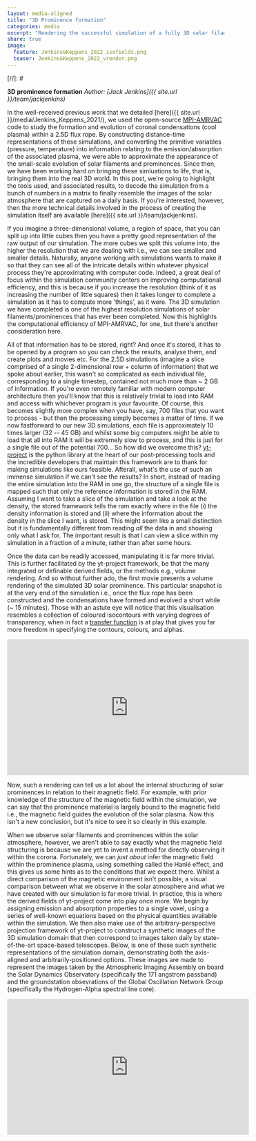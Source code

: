 ```yaml
---
layout: media-aligned
title: "3D Prominence formation"
categories: media
excerpt: "Rendering the successful simulation of a fully 3D solar filament/prominence, down to scales of ~20 km, using MPI-AMRVAC."
share: true
image:
  feature: Jenkins&Keppens_2022_isofields.png
  teaser: Jenkins&Keppens_2022_vrender.png
---
```



[//]: # <!-- <h3 style="display: inline-block;"></h3> -->

**3D prominence formation**
*Author: [Jack Jenkins]({{ site.url }}/team/jackjenkins)*

In the well-received previous work that we detailed [here]({{ site.url }}/media/Jenkins_Keppens_2021/), we used the open-source [MPI-AMRVAC](https://www.amrvac.org) code to study the formation and evolution of coronal condensations (cool plasma) within a 2.5D flux rope. By constructing distance-time representations of these simulations, and converting the primitive variables (pressure, temperature) into information relating to the emission/absorption of the associated plasma, we were able to approximate the appearance of the small-scale evolution of solar filaments and prominences. Since then, we have been working hard on bringing these simluations to life, that is, bringing them into the real 3D world. In this post, we're going to highlight the tools used, and associated results, to decode the simulation from a bunch of numbers in a matrix to finally resemble the images of the solar atmosphere that are captured on a daily basis. If you're interested, however, then the more technical details involved in the process of creating the simulation itself are available [here]({{ site.url }}/team/jackjenkins).

If you imagine a three-dimensional volume, a region of space, that you can split up into little cubes then you have a pretty good representation of the raw output of our simulation. The more cubes we split this volume into, the higher the resolution that we are dealing with i.e., we can see smaller and smaller details. Naturally, anyone working with simulations wants to make it so that they can see all of the intricate details within whatever physical process they're approximating with computer code. Indeed, a great deal of focus within the simulation community centers on improving computational efficiency, and this is because if you increase the resolution (think of it as increasing the number of little squares) then it takes longer to complete a simulation as it has to compute more 'things', as it were. The 3D simulation we have completed is one of the highest resolution simulations of solar filaments/prominences that has ever been completed. Now this highlights the computational efficiency of MPI-AMRVAC, for one, but there's another consideration here. 

All of that information has to be stored, right? And once it's stored, it has to be opened by a program so you can check the results, analyse them, and create plots and movies etc. For the 2.5D simulations (imagine a slice comprised of a single 2-dimensional row + column of information) that we spoke about earlier, this wasn't so complicated as each individual file, corresponding to a single timestep, contained not much more than ~ 2 GB of information. If you're even remotely familiar with modern computer architecture then you'll know that this is relatively trivial to load into RAM and access with whichever program is your favourite. Of course, this becomes slightly more complex when you have, say, 700 files that you want to process - but then the processing simply becomes a matter of time. If we now fastforward to our new 3D simulations, each file is approximately 10 times larger (32 -- 45 GB) and whilst some big computers might be able to load that all into RAM it will be extremely slow to process, and this is just for a single file out of the potential 700... So how did we overcome this? [yt-project](https://www.yt-project.org) is the python library at the heart of our post-processing tools and the incredible developers that maintain this framework are to thank for making simulations like ours feasible. Afterall, what's the use of such an immense simulation if we can't see the results? In short, instead of reading the entire simulation into the RAM in one go, the structure of a single file is mapped such that only the reference information is stored in the RAM. Assuming I want to take a slice of the simulation and take a look at the density, the stored framework tells the ram exactly where in the file (i) the density information is stored and (ii) where the information about the density in the slice I want, is stored. This might seem like a small distinction but it is fundamentally different from reading *all* the data in and showing only what I ask for. The important result is that I can view a slice within my simulation in a fraction of a minute, rather than after some hours.

Once the data can be readily accessed, manipulating it is far more trivial. This is further facilitated by the yt-project framework, be that the many integrated or definable derived fields, or the methods e.g., volume rendering. And so without further ado, the first movie presents a volume rendering of the simulated 3D solar prominence. This particular snapshot is at the very end of the simulation i.e., once the flux rope has been constructed and the condensations have formed and evolved a short while (~ 15 minutes). Those with an astute eye will notice that this visualisation resembles a collection of coloured isocontours with varying degrees of transparency, when in fact a [transfer function](https://yt-project.org/doc/visualizing/transfer_function_helper.html) is at play that gives you far more freedom in specifying the contours, colours, and alphas.

<iframe width="560" height="315" src="https://www.youtube.com/embed/AchpAjNmMJI" title="YouTube video player" frameborder="0" allow="accelerometer; autoplay; clipboard-write; encrypted-media; gyroscope; picture-in-picture" allowfullscreen></iframe>

Now, such a rendering can tell us a lot about the internal structuring of solar prominences in relation to their magnetic field. For example, with prior knowledge of the structure of the magnetic field within the simulation, we can say that the prominence material is largely bound to the magnetic field i.e., the magnetic field guides the evolution of the solar plasma. Now this isn't a new conclusion, but it's nice to see it so clearly in this example. 

When we observe solar filaments and prominences within the solar atmosphere, however, we aren't able to say exactly what the magnetic field structuring is because we are yet to invent a method for directly observing it within the corona. Fortunately, we can *just about* infer the magnetic field within the prominence plasma, using something called the Hanlé effect, and this gives us some hints as to the conditions that we expect there. Whilst a direct comparison of the magnetic environment isn't possible, a visual comparison between what we observe in the solar atmosphere and what we have created with our simulation is far more trivial. In practice, this is where the derived fields of yt-project come into play once more. We begin by assigning emission and absorption properties to a single voxel, using a series of well-known equations based on the physical quantities available within the simulation. We then also make use of the arbitrary-perspective projection framework of yt-project to construct a synthetic images of the 3D simulation domain that then correspond to images taken daily by state-of-the-art space-based telescopes. Below, is one of these such synthetic representations of the simulation domain, demonstrating both the axis-aligned and arbitrarily-positioned options. These images are made to represent the images taken by the Atmospheric Imaging Assembly on board the Solar Dynamics Observatory (specifically the 171 angstrom passband) and the groundstation obsevrations of the Global Oscillation Network Group (specifically the Hydrogen-Alpha spectral line core).

<iframe width="560" height="315" src="https://www.youtube.com/embed/cLI5rwfYzJw" title="YouTube video player" frameborder="0" allow="accelerometer; autoplay; clipboard-write; encrypted-media; gyroscope; picture-in-picture" allowfullscreen></iframe>


